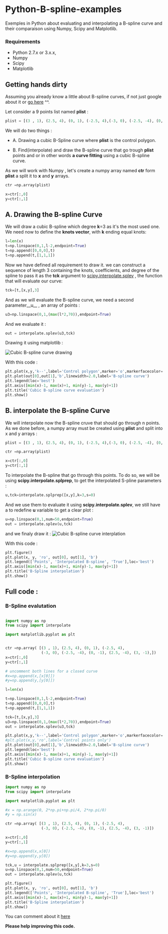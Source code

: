 # Python-B-spline-examples

Exemples in Python about evaluating and interpolating a B-spline curve and their comparaison using Numpy, Scipy and Matplotlib.

### **Requirements**


* Python 2.7.x or 3.x.x,
* Numpy
* Scipy 
* Matplotlib


## Getting hands dirty

Assuming you already know a little about B-spline curves, if not just google about it or [go here](http://web.mit.edu/hyperbook/Patrikalakis-Maekawa-Cho/node17.html) ^^.

Let consider a 9 points list named __plist__ :

```python
plist = [(3 , 1), (2.5, 4), (0, 1), (-2.5, 4),(-3, 0), (-2.5, -4), (0, -1), (2.5, -4), (3, -1),]
```

We will do two things : 

* A. Drawing a cubic B-Spline curve where __plist__ is the control polygon.

* B. Find(interpolate) and draw the B-spline curve that go trough __plist__ points and or in other words __a curve fitting__ using a cubic B-spline curve.

As we will work with Numpy , let's create a numpy array named __ctr__ form __plist__  a split it to __x__ and __y__ arrays.
```python
ctr =np.array(plist)

x=ctr[:,0]
y=ctr[:,1]

```
## **A. Drawing the B-spline Curve**

We will draw a cubic B-spline which degree __k__=3 as it's the most used one.
We need now to define the __knots vector__, with __k__ ending equal knots:  

```python
l=len(x)
t=np.linspace(0,1,l-2,endpoint=True)
t=np.append([0,0,0],t)
t=np.append(t,[1,1,1])
```
Now we have defined all requirement to draw it. we can construct a sequence of length 3 containing the knots, coefficients, and degree of the spline to pass it as the __tck__ argument to [scipy.interpolate.splev](http://docs.scipy.org/doc/scipy/reference/generated/scipy.interpolate.splev.html#scipy.interpolate.splev) , the function that will evaluate our curve: 

```python
tck=[t,[x,y],3]
```
And as we will evaluate the B-spline curve, we need a second parameter__u__ , an array of points :
```python
u3=np.linspace(0,1,(max(l*2,70)),endpoint=True)
``` 

And we evaluate it :
```python
out = interpolate.splev(u3,tck) 
``` 

Drawing it using matplotlib : 

![Cubic B-spline curve drawing](b-spline-curve-evaluation.png "Cubic B-spline curve drawing")

With this code : 

```python
plt.plot(x,y,'k--',label='Control polygon',marker='o',markerfacecolor='red')
plt.plot(out[0],out[1],'b',linewidth=2.0,label='B-spline curve')
plt.legend(loc='best')
plt.axis([min(x)-1, max(x)+1, min(y)-1, max(y)+1])
plt.title('Cubic B-spline curve evaluation')
plt.show()
```


## **B. interpolate the B-spline Curve**

We will interpolate now the B-spline cruve that should go through n points. 
As we done before, a numpy array must be created using __plist__ and split into x and y arrays : 

```python
plist = [(3 , 1), (2.5, 4), (0, 1), (-2.5, 4),(-3, 0), (-2.5, -4), (0, -1), (2.5, -4), (3, -1),]

ctr =np.array(plist)

x=ctr[:,0]
y=ctr[:,1]

```
To interpolate the B-spline that go through this points. To do so, we will be using __scipy.interpolate.splprep__, to get the interpolated S-pline parameters :
```python
u,tck=interpolate.splprep([x,y],k=3,s=0)
```
And we use them to evaluate it using __scipy.interpolate.splev__, we still have a to redefine __u__ variable to get a clear plot :
```python
u=np.linspace(0,1,num=50,endpoint=True)
out = interpolate.splev(u,tck)
```

and we finaly draw it :
![Cubic B-spline curve interplation](b-spline-curve-interpolation.png "Cubic B-spline curve interpolation")

With this code : 
```python
plt.figure()
plt.plot(x, y, 'ro', out[0], out[1], 'b')
plt.legend(['Points', 'Interpolated B-spline', 'True'],loc='best')
plt.axis([min(x)-1, max(x)+1, min(y)-1, max(y)+1])
plt.title('B-Spline interpolation')
plt.show()
```

## **Full code :** 

###  B-Spline evalutation

```python

import numpy as np
from scipy import interpolate

import matplotlib.pyplot as plt


ctr =np.array( [(3 , 1), (2.5, 4), (0, 1), (-2.5, 4),
                (-3, 0), (-2.5, -4), (0, -1), (2.5, -4), (3, -1),])
x=ctr[:,0]
y=ctr[:,1]

# uncomment both lines for a closed curve
#x=np.append(x,[x[0]])  
#y=np.append(y,[y[0]])

l=len(x)  

t=np.linspace(0,1,l-2,endpoint=True)
t=np.append([0,0,0],t)
t=np.append(t,[1,1,1])

tck=[t,[x,y],3]
u3=np.linspace(0,1,(max(l*2,70)),endpoint=True)
out = interpolate.splev(u3,tck)

plt.plot(x,y,'k--',label='Control polygon',marker='o',markerfacecolor='red')
#plt.plot(x,y,'ro',label='Control points only')
plt.plot(out[0],out[1],'b',linewidth=2.0,label='B-spline curve')
plt.legend(loc='best')
plt.axis([min(x)-1, max(x)+1, min(y)-1, max(y)+1])
plt.title('Cubic B-spline curve evaluation')
plt.show()
```

###  B-Spline interpolation

```python
import numpy as np
from scipy import interpolate

import matplotlib.pyplot as plt

#x = np.arange(0, 2*np.pi+np.pi/4, 2*np.pi/8)
#y = np.sin(x)

ctr =np.array( [(3 , 1), (2.5, 4), (0, 1), (-2.5, 4),
                (-3, 0), (-2.5, -4), (0, -1), (2.5, -4), (3, -1)])

x=ctr[:,0]
y=ctr[:,1]

#x=np.append(x,x[0])
#y=np.append(y,y[0])

tck,u = interpolate.splprep([x,y],k=3,s=0)
u=np.linspace(0,1,num=50,endpoint=True)
out = interpolate.splev(u,tck)

plt.figure()
plt.plot(x, y, 'ro', out[0], out[1], 'b')
plt.legend(['Points', 'Interpolated B-spline', 'True'],loc='best')
plt.axis([min(x)-1, max(x)+1, min(y)-1, max(y)+1])
plt.title('B-Spline interpolation')
plt.show()
```

You can comment about it [here](http://kaoua.ch/how-to-draw-and-interpolate-a-b-spline-curve-on-python.html)


**Please help improving this code.**
